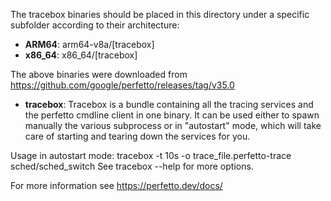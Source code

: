 The tracebox binaries should be placed in this directory under a specific subfolder according to their architecture:
* **ARM64**: arm64-v8a/[tracebox]
* **x86\_64**: x86\_64/[tracebox]

The above binaries were downloaded from https://github.com/google/perfetto/releases/tag/v35.0

* **tracebox**: Tracebox is a bundle containing all the tracing services and the perfetto
cmdline client in one binary. It can be used either to spawn manually the
various subprocess or in "autostart" mode, which will take care of starting
and tearing down the services for you.

Usage in autostart mode:
  tracebox -t 10s -o trace_file.perfetto-trace sched/sched_switch
  See tracebox --help for more options.

For more information see https://perfetto.dev/docs/